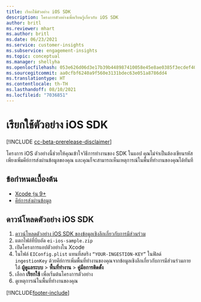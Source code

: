 ```yaml
---
title: เรียกใช้ตัวอย่าง iOS SDK
description: โครงการตัวอย่างเพื่อเรียนรู้เกี่ยวกับ iOS SDK
author: britl
ms.reviewer: mhart
ms.author: britl
ms.date: 06/23/2021
ms.service: customer-insights
ms.subservice: engagement-insights
ms.topic: conceptual
ms.manager: shellyha
ms.openlocfilehash: 053e626d06d3e17b39b448987410058e45e8ae0385f3ecdef40314cb46ae4bf4
ms.sourcegitcommit: aa0cfbf6240a9f560e3131bdec63e051a8786dd4
ms.translationtype: HT
ms.contentlocale: th-TH
ms.lasthandoff: 08/10/2021
ms.locfileid: "7036851"
---
```

# <a name="run-the-ios-sdk-sample"></a>เรียกใช้ตัวอย่าง iOS SDK

[!INCLUDE [cc-beta-prerelease-disclaimer](includes/cc-beta-prerelease-disclaimer.md)]

โครงการ iOS ตัวอย่างนี้ช่วยให้คุณเข้าใจวิธีการทำงานของ SDK ในแอป คุณไม่จำเป็นต้องเขียนรหัส เพียงเพิ่มคีย์การส่งผ่านข้อมูลของคุณ และคุณก็จะสามารถเห็นเหตุการณ์ในพื้นที่ทำงานของคุณได้ทันที

## <a name="prerequisites"></a>ข้อกำหนดเบื้องต้น

- [Xcode รุ่น 9+](https://developer.apple.com/xcode/downloads/)
- [คีย์การส่งผ่านข้อมูล](get-started-ios.md)

## <a name="download-the-ios-sdk-sample"></a>ดาวน์โหลดตัวอย่าง iOS SDK

1. [ดาวน์โหลดตัวอย่าง iOS SDK ของข้อมูลเชิงลึกเกี่ยวกับการมีส่วนร่วม](https://download.pi.dynamics.com/sdk/EI-SDKs/ei-ios-sample.zip)
1. แตกไฟล์ที่บีบอัด `ei-ios-sample.zip`
1. เปิดโครงการแอปตัวอย่างใน Xcode
1. ในไฟล์ `EIConfig.plist` แทนที่สตริง `“YOUR-INGESTION-KEY”` ในฟิลด์ `ingestionKey` ด้วยคีย์การเพิ่มพื้นที่ทำงานของคุณจากข้อมูลเชิงลึกเกี่ยวกับการมีส่วนร่วมภายใต้ **ผู้ดูแลระบบ** > **พื้นที่ทำงาน** > **คู่มือการติดตั้ง**
1. เลือก **เรียกใช้** เพื่อเริ่มต้นโครงการตัวอย่าง
1. ดูเหตุการณ์ในพื้นที่ทำงานของคุณ

[!INCLUDE[footer-include](../includes/footer-banner.md)]
